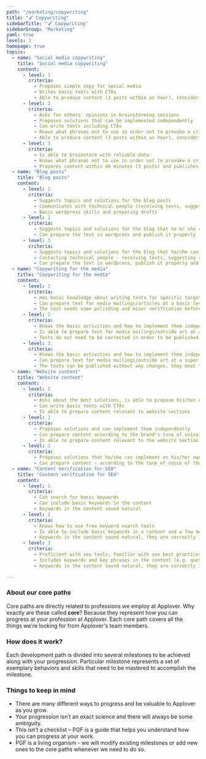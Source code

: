 ```yaml
---
path: "/marketing/copywriting"
title: "🖌️ Copywriting"
sidebarTitle: "🖌️ Copywriting"
sidebarGroup: "Marketing"
yaml: true
levels: 3
homepage: true
topics:
  - name: "Social media copywriting"
    title: "Social media copywriting"
    content:
      - level: 1
        criteria:
          - Proposes simple copy for social media
          - Writes basic texts with CTAs
          - Able to produce content (3 posts within an hour), considering channels
      - level: 2
        criteria:
          - Asks for others' opinions in brainstorming sessions
          - Proposes solutions that can be implemented independently
          - Can write texts including CTAs
          - Knows what phrases not to use in order not to provoke a crisis, not to sound ambiguous
          - Able to produce content (3 posts within an hour), considering channels and publishing it independently
      - level: 3
        criteria:
          - Is able to brainstorm with reliable data
          - Knows what phrases not to use in order not to provoke a crisis, not to sound ambiguous; uses hashtags appropriate to the channel
          - Prepares content within 40 minutes (3 posts) and publishes it independently
  - name: "Blog posts"
    title: "Blog posts"
    content:
      - level: 1
        criteria:
          - Suggests topics and solutions for the blog posts
          - Communicates with technical people (receiving texts, suggesting citations, asking about deadlines)
          - Basic wordpress skills and preparing drafts
      - level: 2
        criteria:
          - Suggests topics and solutions for the blog that he or she can implement independently
          - Can prepare the text in wordpress and publish it properly
      - level: 3
        criteria:
          - Suggests topics and solutions for the blog that he/she can implement independently/can explain them to another person
          - Contacting technical people - receiving texts, suggesting citations, executing deadlines
          - Can prepare the text in wordpress, publish it properly and clearly explain it to another person so that they can do it themselves
  - name: "Copywriting for the media"
    title: "Copywriting for the media"
    content:
      - level: 1
        criteria:
          - Has basic knowledge about writing texts for specific target groups
          - Can prepare text for media mailings/articles at a basic level
          - The text needs some polishing and minor verification before it can be published
      - level: 2
        criteria:
          - Knows the basic activities and how to implement them independently at a basic level
          - Is able to prepare text for media mailings/outside art at a satisfactory level, according to the tone of voice of the brand
          - Texts do not need to be corrected in order to be published
      - level: 3
        criteria:
          - Knows the basic activities and how to implement them independently; comes up with his/her own initiatives which he/she successfully implements
          - Can prepare text for media mailings/outside art at a super level, in line with the tone of voice of the brand
          - The texts can be published without any changes, they meet the brand objectives
  - name: "Website content"
    title: "Website content"
    content:
      - level: 1
        criteria:
          - Asks about the best solutions, is able to propose his/her own ideas on the basis of competitors/benchmark research
          - Can write basic texts with CTAs
          - Is able to prepare content relevant to website sections
      - level: 2
        criteria:
          - Proposes solutions and can implement them independently
          - Can prepare content according to the brand's tone of voice
          - Is able to prepare content relevant to the website section, including CTA and the vocabulary used by the brand 
      - level: 3
        criteria:
          - Proposes solutions that he/she can implement on his/her own, or delegates it to another person with a clear explanation
          - Can prepare content - according to the tone of voice of the brand - that meets business objectives is able to prepare content relevant to the website section, including CTA and the vocabulary used by the brand, meets business objectives 
  - name: "Content verification for SEO"
    title: "Content verification for SEO"
    content:
      - level: 1
        criteria:
          - Can search for basic keywords
          - Can include basic keywords in the content
          - Keywords in the content sound natural
      - level: 2
        criteria:
          - Knows how to use free keyword search tools
          - Is able to include basic keywords in a content and a few key phrases (e.g. questions for voice search)
          - Keywords in the content sound natural, they are correctly included in the content, titles and h2, h3, etc.
      - level: 3
        criteria:
          - Proficient with seo tools; familiar with seo best practices for text
          - Includes keywords and key phrases in the content (e.g. questions for voice search) and is able to share this knowledge with others
          - Keywords in the content sound natural, they are correctly included in the content, titles and h2, h3, etc. the whole text is pleasant, interesting to read

---
```

### About our core paths
Core paths are directly related to professions we employ at Applover. Why exactly are these called **core**? Because they represent how you can progress at your profession at Applover. Each core path covers all the things we're looking for from Applover's team members.

### How does it work?
Each development path is divided into several milestones to be achieved along with your progression. Particular milestone represents a set of exemplary behaviors and skills that need to be mastered to accomplish the milestone.

### Things to keep in mind
- There are many different ways to progress and be valuable to Applover as you grow.
- Your progression isn’t an exact science and there will always be some ambiguity.
- This isn’t a checklist – PGF is a guide that helps you understand how you can progress at your work.
- PGF is a living organism - we will modify existing milestones or add new ones to the core paths whenever we need to do so.

